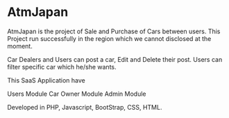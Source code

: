 # AtmJapan

AtmJapan is the project of Sale and Purchase of Cars between users. This Project run successfully in the region which we cannot disclosed at the moment. 

Car Dealers and Users can post a car, Edit and Delete their post. Users can filter specific car which he/she wants.

This SaaS Application have

Users Module
Car Owner Module
Admin Module

Developed in PHP, Javascript, BootStrap, CSS, HTML.
